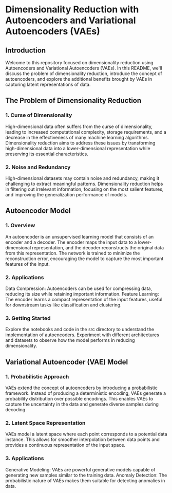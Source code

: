 # Dimensionality Reduction with Autoencoders and Variational Autoencoders (VAEs)
## Introduction

Welcome to this repository focused on dimensionality reduction using Autoencoders and Variational Autoencoders (VAEs). In this README, we'll discuss the problem of dimensionality reduction, introduce the concept of autoencoders, and explore the additional benefits brought by VAEs in capturing latent representations of data.
## The Problem of Dimensionality Reduction
### 1. Curse of Dimensionality

High-dimensional data often suffers from the curse of dimensionality, leading to increased computational complexity, storage requirements, and a decrease in the effectiveness of many machine learning algorithms. Dimensionality reduction aims to address these issues by transforming high-dimensional data into a lower-dimensional representation while preserving its essential characteristics.

### 2. Noise and Redundancy

High-dimensional datasets may contain noise and redundancy, making it challenging to extract meaningful patterns. Dimensionality reduction helps in filtering out irrelevant information, focusing on the most salient features, and improving the generalization performance of models.

## Autoencoder Model
### 1. Overview

An autoencoder is an unsupervised learning model that consists of an encoder and a decoder. The encoder maps the input data to a lower-dimensional representation, and the decoder reconstructs the original data from this representation. The network is trained to minimize the reconstruction error, encouraging the model to capture the most important features of the input.

### 2. Applications
Data Compression: Autoencoders can be used for compressing data, reducing its size while retaining important information.
Feature Learning: The encoder learns a compact representation of the input features, useful for downstream tasks like classification and clustering.

### 3. Getting Started

Explore the notebooks and code in the src directory to understand the implementation of autoencoders. Experiment with different architectures and datasets to observe how the model performs in reducing dimensionality.

## Variational Autoencoder (VAE) Model
### 1. Probabilistic Approach

VAEs extend the concept of autoencoders by introducing a probabilistic framework. Instead of producing a deterministic encoding, VAEs generate a probability distribution over possible encodings. This enables VAEs to capture the uncertainty in the data and generate diverse samples during decoding.

### 2. Latent Space Representation

VAEs model a latent space where each point corresponds to a potential data instance. This allows for smoother interpolation between data points and provides a continuous representation of the input space.

### 3. Applications
Generative Modeling: VAEs are powerful generative models capable of generating new samples similar to the training data.
Anomaly Detection: The probabilistic nature of VAEs makes them suitable for detecting anomalies in data.
